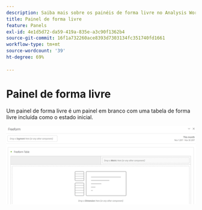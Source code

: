 ```yaml
---
description: Saiba mais sobre os painéis de forma livre no Analysis Workspace.
title: Painel de forma livre
feature: Panels
exl-id: 4e1d5d72-da59-419a-835e-a3c90f1362b4
source-git-commit: 16f1a732260ace8393d7303134fc351740fd1661
workflow-type: tm+mt
source-wordcount: '39'
ht-degree: 69%

---
```


# Painel de forma livre

Um painel de forma livre é um painel em branco com uma tabela de forma livre incluída como o estado inicial.

![O painel Forma livre padrão mostrando um painel em branco com uma tabela de forma livre.](assets/freeform-panel.png)
